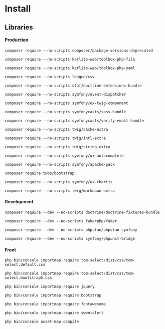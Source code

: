 # Install

## Libraries

#### Production

``` shell
composer require --no-scripts composer/package-versions-deprecated
```
``` shell
composer require --no-scripts karlito-web/toolbox-php-file
```
``` shell
composer require --no-scripts karlito-web/toolbox-php-yaml
```
``` shell
composer require --no-scripts league/csv
```
``` shell
composer require --no-scripts stof/doctrine-extensions-bundle
```
``` shell
composer require --no-scripts symfony/event-dispatcher
```
``` shell
composer require --no-scripts symfony/ux-twig-component
```
``` shell
composer require --no-scripts symfonycasts/sass-bundle
```
``` shell
composer require --no-scripts symfonycasts/verify-email-bundle
```
``` shell
composer require --no-scripts twig/cache-extra
```
``` shell
composer require --no-scripts twig/intl-extra
```
``` shell
composer require --no-scripts twig/string-extra
```
``` shell
composer require --no-scripts symfony/ux-autocomplete
```
``` shell
composer require --no-scripts symfony/apache-pack
```
``` shell
composer require twbs/bootstrap
```






``` shell
composer require --no-scripts symfony/ux-chartjs
```
``` shell
composer require --no-scripts twig/markdown-extra
```



#### Development
``` shell
composer require --dev --no-scripts doctrine/doctrine-fixtures-bundle
```
``` shell
composer require --dev --no-scripts fakerphp/faker
```
``` shell
composer require --dev --no-scripts phpstan/phpstan-symfony
```
``` shell
composer require --dev --no-scripts symfony/phpunit-bridge
```

#### Front
``` shell
php bin/console importmap:require tom-select/dist/css/tom-select.default.css
```
``` shell
php bin/console importmap:require tom-select/dist/css/tom-select.bootstrap5.css
```
``` shell
php bin/console importmap:require jquery
```
``` shell
php bin/console importmap:require bootstrap
```
``` shell
php bin/console importmap:require fontawesome
```
``` shell
php bin/console importmap:require sweetalert
```
``` shell
php bin/console asset-map:compile
```

